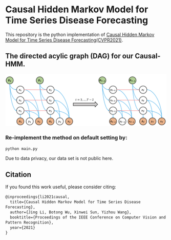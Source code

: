 # Causal Hidden Markov Model for Time Series Disease Forecasting
This repository is the python implementation of [Causal Hidden Markov Model for Time Series Disease Forecasting(CVPR2021)](https://openaccess.thecvf.com/content/CVPR2021/papers/Wu_Forecasting_Irreversible_Disease_via_Progression_Learning_CVPR_2021_paper.pdf).

## The directed acylic graph (DAG) for our Causal-HMM.
![The directed acylic graph (DAG) for our Causal-HMM](https://github.com/LilJing/causal_hmm/blob/main/graph.png)


### Re-implement the method on default setting by:
```
python main.py 
```
Due to data privacy, our data set is not public here.

## Citation
If you found this work useful, please consider citing:
```
@inproceedings{li2021causal,
  title={Causal Hidden Markov Model for Time Series Disease Forecasting},
  author={Jing Li, Botong Wu, Xinwei Sun, Yizhou Wang},
  booktitle={Proceedings of the IEEE Conference on Computer Vision and Pattern Recognition},
  year={2021}
}
```
